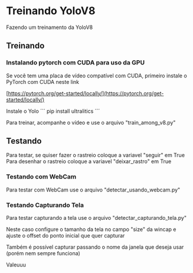 # Treinando YoloV8
Fazendo um treinamento da YoloV8

## Treinando
### Instalando pytorch com CUDA para uso da GPU
Se você tem uma placa de vídeo compatível com CUDA, primeiro instale o PyTorch com CUDA neste link

[https://pytorch.org/get-started/locally/](https://pytorch.org/get-started/locally/)

Instale o Yolo
´´´
pip install ultralitics
´´´

Para treinar, acompanhe o vídeo e use o arquivo "train_among_v8.py"

## Testando
Para testar, se quiser fazer o rastreio coloque a variavel "seguir" em True
Para desenhar o rastreio coloque a variavel "deixar_rastro" em True

### Testando com WebCam
Para testar com WebCam use o arquivo "detectar_usando_webcam.py"

### Testando Capturando Tela
Para testar capturando a tela use o arquivo "detectar_capturando_tela.py"

Neste caso configure o tamanho da tela no campo "size" da wincap e ajuste o offset do ponto inicial que quer capturar

Também é possível capturar passando o nome da janela que deseja usar (porém nem sempre funciona)


Valeuuu
